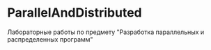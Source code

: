 # ParallelAndDistributed
Лабораторные работы по предмету "Разработка параллельных и распределенных программ"
